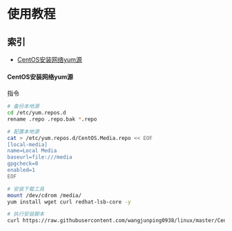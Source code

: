 使用教程
===


## 索引

- [CentOS安装网络yum源](#CentOS安装网络yum源)


#### CentOS安装网络yum源

指令
```Bash
# 备份本地源
cd /etc/yum.repos.d
rename .repo .repo.bak *.repo

# 配置本地源
cat > /etc/yum.repos.d/CentOS.Media.repo << EOF
[local-media]
name=Local Media
baseurl=file:///media
gpgcheck=0
enabled=1
EOF

# 安装下载工具
mount /dev/cdrom /media/
yum install wget curl redhat-lsb-core -y

# 执行安装脚本
curl https://raw.githubusercontent.com/wangjunping0938/linux/master/CentOS/network_source_config.sh | bash
```
